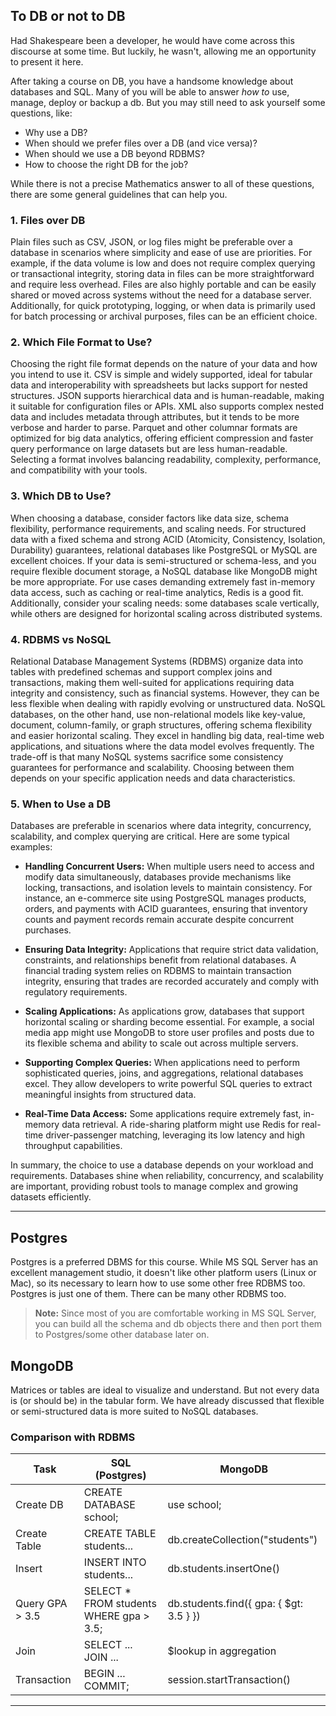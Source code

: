 ## To DB or not to DB

Had Shakespeare been a developer, he would have come across this discourse at some time. But luckily, he wasn't, allowing me an opportunity to present it here.

After taking a course on DB, you have a handsome knowledge about databases and SQL. Many of you will be able to answer *how to* use, manage, deploy or backup a db.
But you may still need to ask yourself some questions, like:

- Why use a DB?
- When should we prefer files over a DB (and vice versa)?
- When should we use a DB beyond RDBMS?
- How to choose the right DB for the job?

While there is not a precise Mathematics answer to all of these questions, there are some general guidelines that can help you.

### 1. Files over DB

Plain files such as CSV, JSON, or log files might be preferable over a database in scenarios where simplicity and ease of use are priorities. For example, if the data volume is low and does not require complex querying or transactional integrity, storing data in files can be more straightforward and require less overhead. Files are also highly portable and can be easily shared or moved across systems without the need for a database server. Additionally, for quick prototyping, logging, or when data is primarily used for batch processing or archival purposes, files can be an efficient choice.

### 2. Which File Format to Use?

Choosing the right file format depends on the nature of your data and how you intend to use it. CSV is simple and widely supported, ideal for tabular data and interoperability with spreadsheets but lacks support for nested structures. JSON supports hierarchical data and is human-readable, making it suitable for configuration files or APIs. XML also supports complex nested data and includes metadata through attributes, but it tends to be more verbose and harder to parse. Parquet and other columnar formats are optimized for big data analytics, offering efficient compression and faster query performance on large datasets but are less human-readable. Selecting a format involves balancing readability, complexity, performance, and compatibility with your tools.

### 3. Which DB to Use?

When choosing a database, consider factors like data size, schema flexibility, performance requirements, and scaling needs. For structured data with a fixed schema and strong ACID (Atomicity, Consistency, Isolation, Durability) guarantees, relational databases like PostgreSQL or MySQL are excellent choices. If your data is semi-structured or schema-less, and you require flexible document storage, a NoSQL database like MongoDB might be more appropriate. For use cases demanding extremely fast in-memory data access, such as caching or real-time analytics, Redis is a good fit. Additionally, consider your scaling needs: some databases scale vertically, while others are designed for horizontal scaling across distributed systems.

### 4. RDBMS vs NoSQL

Relational Database Management Systems (RDBMS) organize data into tables with predefined schemas and support complex joins and transactions, making them well-suited for applications requiring data integrity and consistency, such as financial systems. However, they can be less flexible when dealing with rapidly evolving or unstructured data. NoSQL databases, on the other hand, use non-relational models like key-value, document, column-family, or graph structures, offering schema flexibility and easier horizontal scaling. They excel in handling big data, real-time web applications, and situations where the data model evolves frequently. The trade-off is that many NoSQL systems sacrifice some consistency guarantees for performance and scalability. Choosing between them depends on your specific application needs and data characteristics.


### 5. When to Use a DB

Databases are preferable in scenarios where data integrity, concurrency, scalability, and complex querying are critical. Here are some typical examples:

- **Handling Concurrent Users:** When multiple users need to access and modify data simultaneously, databases provide mechanisms like locking, transactions, and isolation levels to maintain consistency. For instance, an e-commerce site using PostgreSQL manages products, orders, and payments with ACID guarantees, ensuring that inventory counts and payment records remain accurate despite concurrent purchases.

- **Ensuring Data Integrity:** Applications that require strict data validation, constraints, and relationships benefit from relational databases. A financial trading system relies on RDBMS to maintain transaction integrity, ensuring that trades are recorded accurately and comply with regulatory requirements.

- **Scaling Applications:** As applications grow, databases that support horizontal scaling or sharding become essential. For example, a social media app might use MongoDB to store user profiles and posts due to its flexible schema and ability to scale out across multiple servers.

- **Supporting Complex Queries:** When applications need to perform sophisticated queries, joins, and aggregations, relational databases excel. They allow developers to write powerful SQL queries to extract meaningful insights from structured data.

- **Real-Time Data Access:** Some applications require extremely fast, in-memory data retrieval. A ride-sharing platform might use Redis for real-time driver-passenger matching, leveraging its low latency and high throughput capabilities.

In summary, the choice to use a database depends on your workload and requirements. Databases shine when reliability, concurrency, and scalability are important, providing robust tools to manage complex and growing datasets efficiently.

---

## Postgres

Postgres is a preferred DBMS for this course. While MS SQL Server has an excellent management studio, it doesn't like other platform users (Linux or Mac), so its 
necessary to learn how to use some other free RDBMS too. Postgres is just one of them. There can be many other RDBMS too.

> **Note:** Since most of you are comfortable working in MS SQL Server, you can build all the schema and db objects there and then
> port them to Postgres/some other database later on.

## MongoDB

Matrices or tables are ideal to visualize and understand. But not every data is (or should be) in the tabular form. 
We have already discussed that flexible or semi-structured data is more suited to NoSQL databases. 

### Comparison with RDBMS

Task |	SQL (Postgres) |	MongoDB 
-----|---|---
Create DB |	CREATE DATABASE school;	| use school;
Create Table |	CREATE TABLE students...	| db.createCollection("students")
Insert	| INSERT INTO students...	| db.students.insertOne()
Query GPA > 3.5	| SELECT * FROM students WHERE gpa > 3.5;	| db.students.find({ gpa: { $gt: 3.5 } })
Join	| SELECT ... JOIN ...	| $lookup in aggregation
Transaction	| BEGIN ... COMMIT;	| session.startTransaction()
------------------------------


 